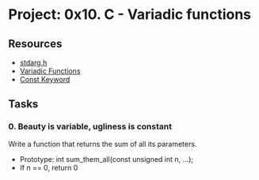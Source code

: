 # Project: 0x10. C - Variadic functions </br>

## Resources </br>

- [stdarg.h](https://en.wikipedia.org/wiki/Stdarg.h)
- [Variadic Functions](https://www.gnu.org/software/libc/manual/html_node/Variadic-Functions.html)
- [Const Keyword](https://www.youtube.com/watch?v=1W4oyuOdXv8)


## Tasks </br>

### 0. Beauty is variable, ugliness is constant
Write a function that returns the sum of all its parameters.
- Prototype: int sum_them_all(const unsigned int n, ...);
- If n == 0, return 0
